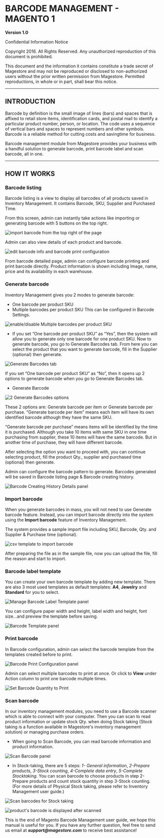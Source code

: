 # BARCODE MANAGEMENT - MAGENTO 1

**Version 1.0**

Confidential Information Notice 

Copyright 2016. All Rights Reserved. Any unauthorized reproduction of this document is prohibited.

This document and the information it contains constitute a trade secret of Magestore and may not be reproduced or disclosed to non-authorized users without the prior written permission from Magestore. Permitted reproductions, in whole or in part, shall bear this notice.

-------------

## INTRODUCTION


Barcode by definition is the small image of lines (bars) and spaces that is affixed to retail store items, identification cards, and postal mail to identify a particular product number, person, or location. The code uses a sequence of vertical bars and spaces to represent numbers and other symbols. Barcode is a reliable method for cutting costs and savingtime for business.

Barcode management module from Magestore provides your business with a handful solution to generate barcode, print barcode label and scan barcode, all in one.

-------------

## HOW IT WORKS


### Barcode listing

Barcode listing is a view to display all barcodes of all products saved in Inventory Management. It contains Barcode, SKU, Supplier and Purchased Time.

From this screen, admin can instantly take actions like importing or generating barcode with 5 buttons on the top right.

![import barcode from the top right of the page](./Image_Barcode/image001.png)

Admin can also view details of each product and barcode. 

![edit barcode info and barcode print configuration](./Image_Barcode/image002.png)

From barcode detailed page, admin can configure barcode printing and print barcode directly. Product information is shown including Image, name, price and its availability in each warehouse.

###  Generate barcode

Inventory Management gives you 2 modes to generate barcode:

- One barcode per product SKU
- Multiple barcodes per product SKU
This can be configured in Barcode Settings.

![enable/disable Multiple barcodes per product SKU](./Image_Barcode/image003.png)

- If you set “One barcode per product SKU” as “Yes”, then the system will allow you to generate only one barcode for one product SKU.
Now to generate barcode, you go to Generate Barcodes tab. From here you can select the product that you want to generate barcode, fill in the Supplier (optional) then generate.

![Generate Barcodes tab](./Image_Barcode/image004.png)

If you set “One barcode per product SKU” as “No”, then it opens up 2 options to generate barcode when you go to Generate Barcodes tab.

- Generate Barcode

![2 Generate Barcodes options](./Image_Barcode/image005.png)

These 2 options are: Generate barcode per item or Generate barcode per purchase.
“Generate barcode per item” means each item will have its own identified barcode although they have the same SKU.

“Generate barcode per purchase” means items will be identified by the time it is purchased. Although you take 10 items with same SKU in one time purchasing from supplier, these 10 items will have the same barcode. But in another time of purchase, they will have different barcode.

After selecting the option you want to proceed with, you can continue selecting product, fill the product Qty., supplier and purchased time (optional) then generate. 

Admin can configure the barcode pattern to generate. Barcodes generated will be saved in Barcode listing page &amp; Barcode creating history.

![Barcode Creating History Details panel](./Image_Barcode/image006.png)

### Import barcode

When you generate barcodes in mass, you will not need to use Generate barcode feature. Instead, you can import barcode directly into the system using the **Import barcode** feature of Inventory Management.

The system provides a sample import file including SKU, Barcode, Qty. and Supplier &amp; Purchase time (optional).

![csv template to import barcode](./Image_Barcode/image007.png)

After preparing the file as in the sample file, now you can upload the file, fill the reason and start to import.

### Barcode label template

You can create your own barcode template by adding new template. There are also 3 most used templates as default templates: **A4**, **Jewelry** and **Standard** for you to select.

![Manage Barcode Label Template panel](./Image_Barcode/image008.png)

You can configure paper width and height, label width and height, font size…and preview the template before saving. 

![Barcode Template panel](./Image_Barcode/image009.png)

### Print barcode

In Barcode configuration, admin can select the barcode template from the templates created before to print. 

![Barcode Print Configuration panel](./Image_Barcode/image010.png)

Admin can select multiple barcodes to print at once. Or click to **View** under Action column to print one barcode multiple times.

![Set Barcode Quantity to Print](./Image_Barcode/image011.png)

### Scan barcode

In our inventory management modules, you need to use a Barcode scanner which is able to connect with your computer. Then you can scan to read product information or update stock Qty. when doing Stock taking (Stock taking is a function available in Magestore's inventory management solution) or managing purchase orders.

- When going to Scan Barcode, you can read barcode information and product information.

![Scan Barcode panel](./Image_Barcode/image012.png)

- In Stock-taking, there are 5 steps: *1- General information*, *2-Prepare products*, *3-Stock counting*, *4-Complete data entry*, *5-Complete Stocktaking*. You can scan barcode to choose products in step 2-Prepare products and count stock quantity in step 3-Stock counting. (For more details of Physical Stock taking, please refer to Inventory Management user guide.)

![Scan barcodes for Stock taking](./Image_Barcode/image013.png)

![product's barcode is displayed after scanned](./Image_Barcode/image014.png)

This is the end of Magento Barcode Management user guide, we hope this manual is useful for you. If you have any further question, feel free to send us email at **_support@magestore.com_** to receive best assistance!
